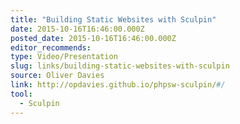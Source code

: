```yaml
---
title: "Building Static Websites with Sculpin"
date: 2015-10-16T16:46:00.000Z
posted_date: 2015-10-16T16:46:00.000Z
editor_recommends:
type: Video/Presentation
slug: links/building-static-websites-with-sculpin
source: Oliver Davies
link: http://opdavies.github.io/phpsw-sculpin/#/
tool:
  - Sculpin
---
```





